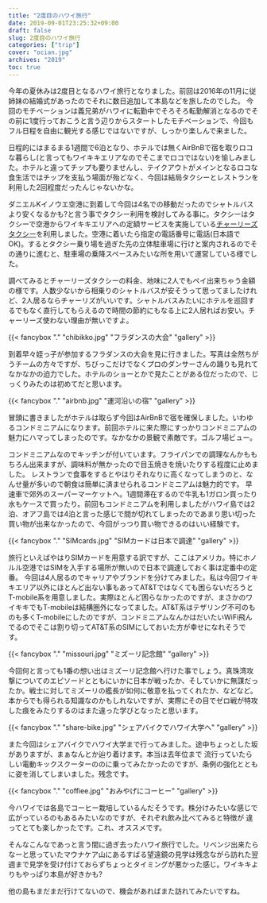 ```yaml
---
title: "2度目のハワイ旅行"
date: 2019-09-01T23:25:32+09:00
draft: false
slug: 2度目のハワイ旅行
categories: ["trip"]
cover: "ocian.jpg"
archives: "2019"
toc: true
---
```


今年の夏休みは2度目となるハワイ旅行となりました。前回は2016年の11月に従姉妹の結婚式があったのでそれに数日追加して本島などを旅したのでした。
今回のモチベーションは義兄弟がハワイに転勤中でそろそろ転勤解消となるのでその前に1度行っておこうと言う辺りからスタートしたモチベーションで、今回もフル日程を自由に観光する感じではないですが、しっかり楽しんで来ました。

日程的にはまるまる1週間で6泊となり、ホテルでは無くAirBnBで宿を取りロコな暮らし(と言ってもワイキキエリアなのでそこまでロコではない)を愉しみました。ホテルと違ってチップも要りませんし、テイクアウトがメインとなるロコな食生活ではチップを支払う場面が殆どなく、今回は結局タクシーとレストランを利用した2回程度だったんじゃないかな。

ダニエルKイノウエ空港に到着して今回は4名での移動だったのでシャトルバスより安くなるかも?と言う事でタクシー利用を検討してみる事に。タクシーはタクシーで空港からワイキキエリアへの定額サービスを実施している[チャーリーズタクシー](https://charleystaxi.com/jp/)を利用しました。空港に着いたら指定の電話番号に電話(日本語でOK)。するとタクシー乗り場を過ぎた先の立体駐車場に行けと案内されるのでその通りに進むと、駐車場の乗降スペースみたいな所を用いて運営している様でした。

調べてみるとチャーリーズタクシーの料金、地味に2人でもペイ出来ちゃう金額の様です。人数少ないから相乗りのシャトルバスが安そうって思ってましたけれど、2人居るならチャーリズがいいです。シャトルバスみたいにホテルを巡回するでもなく直行してもらえるので時間の節約にもなる上に2人居ればお安い。チャーリーズ使わない理由が無いですよ。

{{< fancybox "." "chibikko.jpg" "フラダンスの大会" "gallery" >}}


到着早々姪っ子が参加するフラダンスの大会を見に行きました。写真は全然ちがうチームの方々ですが、ちびっこだけでなくプロのダンサーさんの踊りも見れてなかなかの迫力でした。ホテルのショーとかで見たことがある位だったので、じっくりみたのは初めてだと思います。

{{< fancybox "." "airbnb.jpg" "運河沿いの宿" "gallery" >}}

冒頭に書きましたがホテルは取らず今回はAirBnBで宿を確保しました。いわゆるコンドミニアムになります。前回ホテルに来た際にすっかりコンドミニアムの魅力にハマってしまったのです。なかなかの景観で素敵です。ゴルフ場ビュー。

コンドミニアムなのでキッチンが付いています。フライパンでの調理なんかももちろん出来ますが、調味料が無かったので目玉焼きを焼いたりする程度に止めました。
レストランで食事をするとやはりそれなりに高くなってしまうのと、なんせ量が多いので朝食は簡単に済ませられるコンドミニアムは魅力的です。
早速車で郊外のスーパーマーケットへ。1週間滞在するので牛乳も1ガロン買ったり水もケースで買ったり。前回もコンドミニアムを利用しましたがハワイ島では2泊、オアフ島では4泊と言った感じで間が切れてしまったのであまり思い切った買い物が出来なかったので、今回がっつり買い物できるのはいい経験です。

{{< fancybox "." "SIMcards.jpg" "SIMカードは日本で調達" "gallery" >}}

旅行といえばやはりSIMカードを用意する訳ですが、ここはアメリカ。特にホノルル空港ではSIMを入手する場所が無いので日本で調達しておく事は定番中の定番。
今回は4人居るのでキャリアやブランドを分けてみました。私は今回ワイキキエリア以外にほとんど出ない事もあってAT&Tではなくても困らないだろうとT-mobile系を用意しました。実際ほとんど困らなかったのですが、まさかのワイキキでもT-mobileは結構圏外になってました。AT&T系はテザリング不可のものも多くT-mobileにしたのですが、コンドミニアムなんかはだいたいWiFi飛んでるのでそこは割り切ってAT&T系のSIMにしておいた方が幸せになれそうです。

{{< fancybox "." "missouri.jpg" "ミズーリ記念館" "gallery" >}}

今回何と言っても1番の想い出はミズーリ記念館へ行けた事でしょう。真珠湾攻撃についてのエピソードとともにいかに日本が戦ったか、そしていかに無謀だったか。戦士に対してミズーリの艦長が如何に敬意を払ってくれたか、などなど。本からでも得られる知識なのかもしれないですが、実際にその目でゼロ戦が特攻した痕をみたりするのはまた違った学びとなったと思います。

{{< fancybox "." "share-bike.jpg" "シェアバイクでハワイ大学へ" "gallery" >}}

また今回はシェアバイクでハワイ大学まで行ってみました。途中ちょっとした坂がありますが、まぁなんとか辿り着けます。本当は去年位まで
流行っていたらしい電動キックスクーターののに乗ってみたかったのですが、条例の強化とともに姿を消してしまいました。残念です。

{{< fancybox "." "coffiee.jpg" "おみやげにコーヒー" "gallery" >}}

今ハワイでは各島でコーヒー栽培しているんだそうです。株分けみたいな感じで広がっているのもあるみたいなのですが、それぞれ飲み比べてみると特徴が
違ってとても楽しかったです。これ、オススメです。

そんなこんなであっと言う間に過ぎ去ったハワイ旅行でした。リベンジ出来たらなーと思っていたマウナケア山にあるすばる望遠鏡の見学は残念ながら訪れた翌週まで見学を受け付けておらずちょっとタイミングが悪かった感じ。ワイキキよりもやっぱり本島が好きかも?

他の島もまだまだ行けてないので、機会があればまた訪れてみたいですね。

